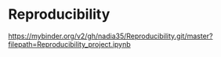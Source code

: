 # Reproducibility

https://mybinder.org/v2/gh/nadia35/Reproducibility.git/master?filepath=Reproducibility_project.ipynb
